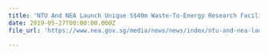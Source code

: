 ```yaml
---
title: 'NTU And NEA Launch Unique S$40m Waste-To-Energy Research Facility'
date: 2019-05-27T00:00:00.000Z
file_url: 'https://www.nea.gov.sg/media/news/news/index/ntu-and-nea-launch-unique-s40m-waste-to-energy-research-facility'

---
```


